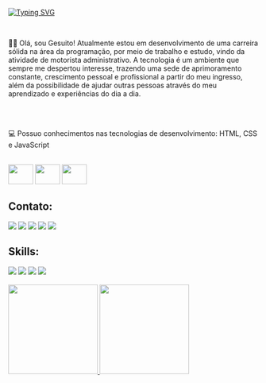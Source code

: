 [![Typing SVG](https://readme-typing-svg.demolab.com?font=Fira+Code&weight=500&size=30&pause=1000&color=000000&background=FFFFFF&random=false&width=435&lines=Ol%C3%A1!!+Sou+Gesuito%2C%F0%9F%91%8B%F0%9F%8F%BE+;moro+em+Salvador-Bahia.;Desenvolvedor+Front-end;Seja+bem+vindo(a)!+)](https://git.io/typing-svg)

<br>
<p align: center>👋🏾 Olá, sou Gesuito! Atualmente estou em desenvolvimento de uma carreira sólida na área da programação, por meio de trabalho e estudo, vindo da atividade de motorista administrativo. A tecnologia é um ambiente que sempre me despertou interesse, trazendo uma sede de aprimoramento constante, crescimento pessoal e profissional a partir do meu ingresso, além da possibilidade de ajudar outras pessoas através do meu aprendizado e experiências do dia a dia. </p>
<br>
<br>

💻 Possuo conhecimentos nas tecnologias de desenvolvimento: HTML, CSS e JavaScript
<div align:center style="display: inline_block"><br>
  <img align items="center" alt=""Gesus-Html height="40" width="50" src="https://cdn.jsdelivr.net/gh/devicons/devicon@latest/icons/html5/html5-plain-wordmark.svg" />
  <img align  items="center" alt=""Gesus-Css height="40" width="50" src="https://cdn.jsdelivr.net/gh/devicons/devicon@latest/icons/css3/css3-plain-wordmark.svg" />
  <img align  items="center" alt=""Gesus-Js height="40" width="50" src="https://cdn.jsdelivr.net/gh/devicons/devicon@latest/icons/javascript/javascript-original.svg" />
                         
</div>

##
 
<div>
  <h2 font weight: bolder>Contato:</h2>
  <a href="https://web.facebook.com/gesus.santos" target="_blank"> <img src="https://img.shields.io/badge/Facebook-1877F2?style=for-the-badge&logo=facebook&logoColor=white"></a>
  <a href="mailto:gesuito.santos02@gmail.com"><img src="https://img.shields.io/badge/Gmail-000000?style=for-the-badge&logo=gmail&logoColor=white" target="_blank"></a>
  <a href="https://www.instagram.com/gesus_santos/?hl=pt-br"><img src="https://img.shields.io/badge/Instagram-E4405F?style=for-the-badge&logo=instagram&logoColor=white" target="_blank"></a>
  <a href="https://www.linkedin.com/in/gesuito-santo2/"><img src="https://img.shields.io/badge/LinkedIn-0077B5?style=for-the-badge&logo=linkedin&logoColor=white" target="_blank"></a>
  <a href="https://web.whatsapp.com/send?phone=5571997232448"><img src="https://img.shields.io/badge/WhatsApp-25D366?style=for-the-badge&logo=whatsapp&logoColor=white" target="_blank"></a>
</div>


<div>
  <h2>Skills:</h2>
  <img src="https://img.shields.io/badge/Figma-1C8139?style=for-the-badge&logo=figma&logoColor=white">
  <img src="https://img.shields.io/badge/GIT-E44C30?style=for-the-badge&logo=git&logoColor=white">
  <img src="https://img.shields.io/badge/Visual_Studio_Code-0078D4?style=for-the-badge&logo=visual%20studio%20code&logoColor=white">
  <img src="https://img.shields.io/badge/Windows-050F21?style=for-the-badge&logo=windows&logoColor=white">
</div>

<br>

<div>
  <a href="https://github.com/gesuito-santos">
  <img height="180em" src="https://github-readme-stats.vercel.app/api?username=gesuito-santos&show_icons=true&theme=merko"/>
  <img height="180em" src="https://github-readme-stats.vercel.app/api/top-langs/?username=gesuito-santos&layout=compact&langs_count=16&theme=merko"/>
</div>
<br>

 


